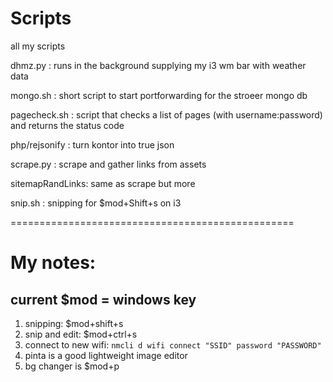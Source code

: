# Scripts
all my scripts

dhmz.py		: runs in the background supplying my i3 wm bar with weather data

mongo.sh	: short script to start portforwarding for the stroeer mongo db

pagecheck.sh	: script that checks a list of pages (with username:password) and returns the status code

php/rejsonify	: turn kontor into true json

scrape.py	: scrape and gather links from assets

sitemapRandLinks: same as scrape but more

snip.sh		: snipping for $mod+Shift+s on i3

=================================================
# My notes:
## current $mod = windows key

1) snipping:		$mod+shift+s
2) snip and edit:	$mod+ctrl+s
3) connect to new wifi: `nmcli d wifi connect "SSID" password "PASSWORD"`
4) pinta is a good lightweight image editor
5) bg changer is $mod+p
